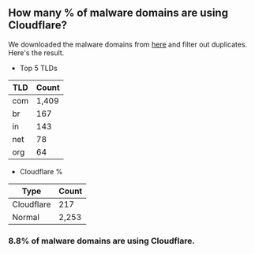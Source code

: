 ## How many % of malware domains are using Cloudflare?


We downloaded the malware domains from [here](https://urlhaus.abuse.ch) and filter out duplicates.
Here's the result.


[//]: # (start replacement)


- Top 5 TLDs

| TLD | Count |
| --- | --- |
| com | 1,409 |
| br | 167 |
| in | 143 |
| net | 78 |
| org | 64 |


- Cloudflare %

| Type | Count |
| --- | --- |
| Cloudflare | 217 |
| Normal | 2,253 |


### 8.8% of malware domains are using Cloudflare.